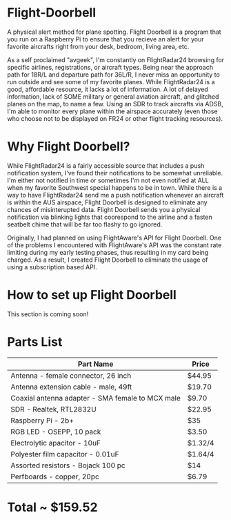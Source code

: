 # Flight-Doorbell
A physical alert method for plane spotting. Flight Doorbell is a program that you run on a Raspberry Pi to ensure that you recieve an alert for your favorite aircrafts right from your desk, bedroom, living area, etc. 

As a self proclaimed "avgeek", I'm constantly on FlightRadar24 browsing for specific airlines, registrations, or aircraft types. Being near the approach path for 18R/L and departure path for 36L/R, I never miss an opportunity to run outside and see some of my favorite planes. While FlightRadar24 is a good, affordable resource, it lacks a lot of information. A lot of delayed information, lack of SOME military or general aviation aircraft, and glitched planes on the map, to name a few. Using an SDR to track aircrafts via ADSB, I'm able to monitor every plane within the airspace accurately (even those who choose not to be displayed on FR24 or other flight tracking resources). 


# Why Flight Doorbell? 

While FlightRadar24 is a fairly accessible source that includes a push notification system, I've found their notifications to be somewhat unreliable. I'm either not notified in time or sometimes I'm not even notified at ALL when my favorite Southwest special happens to be in town. While there is a way to have FlightRadar24 send me a push notification whenever an aircraft is within the AUS airspace, Flight Doorbell is designed to eliminate any chances of misinterupted data. Flight Doorbell sends you a physical notification via blinking lights that coorespond to the airline and a fasten seatbelt chime that will be far too flashy to go ignored.

Originally, I had planned on using FlightAware's API for Flight Doorbell. One of the problems I encountered with FlightAware's API was the constant rate limiting during my early testing phases, thus resulting in my card being charged. As a result, I created Flight Doorbell to eliminate the usage of using a subscription based API. 

# How to set up Flight Doorbell

This section is coming soon!

# Parts List

Part Name                           | Price 
------------------------------------|-----------------------------------
Antenna - female connector, 26 inch | $44.95
Antenna extension cable - male, 49ft | $19.70
Coaxial antenna adapter - SMA female to MCX male | $9.70
SDR - Realtek, RTL2832U | $22.95
Raspberry Pi - 2b+ | $35
RGB LED - OSEPP, 10 pack | $3.50
Electrolytic apacitor - 10uF | $1.32/4
Polyester film capacitor - 0.01uF | $1.64/4
Assorted resistors - Bojack 100 pc | $14
Perfboards - copper, 20pc | $6.79


# Total ~ $159.52

